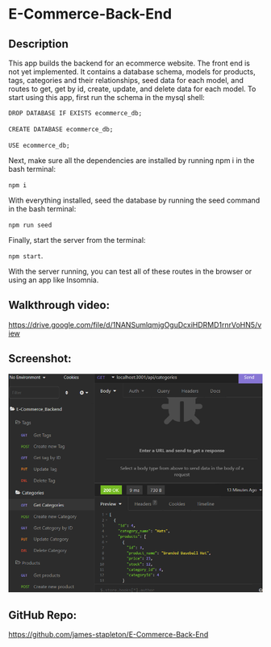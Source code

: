 # E-Commerce-Back-End

## Description

This app builds the backend for an ecommerce website. The front end is not yet implemented. It contains a database schema, models for products, tags, categories and their relationships, seed data for each model, and routes to get, get by id, create, update, and delete data for each model. To start using this app, first run the schema in the mysql shell: 
```
DROP DATABASE IF EXISTS ecommerce_db;

CREATE DATABASE ecommerce_db;

USE ecommerce_db;
```
Next, make sure all the dependencies are installed by running npm i in the bash terminal: 

`npm i`

With everything installed, seed the database by running the seed command in the bash terminal:

 `npm run seed`

Finally, start the server from the terminal:

`npm start`.

With the server running, you can test all of these routes in the browser or using an app like Insomnia. 

## Walkthrough video:

https://drive.google.com/file/d/1NANSumlqmjgOguDcxiHDRMD1rnrVoHN5/view

## Screenshot:


<img src="./public/images/routes.png" alt="Routes" title="Routes">

## GitHub Repo:

https://github.com/james-stapleton/E-Commerce-Back-End